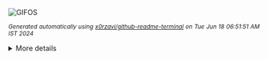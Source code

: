 <div align="justify">
<picture>
    <source media="(prefers-color-scheme: dark)" srcset="https://i.ibb.co/yRQmkF2/output-gif.gif">
    <source media="(prefers-color-scheme: light)" srcset="https://i.ibb.co/yRQmkF2/output-gif.gif">
    <img alt="GIFOS" src="https://i.ibb.co/yRQmkF2/output-gif.gif">
</picture>

<sub><i>Generated automatically using [x0rzavi/github-readme-terminal](https://github.com/x0rzavi/github-readme-terminal) on Tue Jun 18 06:51:51 AM IST 2024</i></sub>

<details>
<summary>More details</summary>

</details>
</div>

<!-- Image deletion URL: https://ibb.co/pPL6Kjq/57bdb57f6b2b1136f631ff25c2b916fd -->